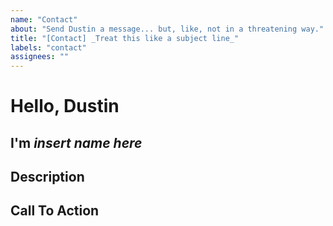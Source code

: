 ```yaml
---
name: "Contact"
about: "Send Dustin a message... but, like, not in a threatening way."
title: "[Contact] _Treat this like a subject line_"
labels: "contact"
assignees: ""
---
```


# Hello, Dustin

## I'm _insert name here_

<!--
Who are you? If applicable, link to anything relevant about you that might let
me know what your whole deal is
-->

## Description

<!-- Write the main content of your message here -->

## Call To Action

<!--
Is there anything you're asking me to do? As a heads up, if you're trying to
sell me something, recruit me, or get me to promote your thing, I'll probably
just close the issue, no reply necessary
-->
